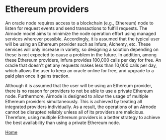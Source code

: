 # Ethereum providers

An oracle node requires access to a blockchain (e.g., Ethereum) node to listen for request events and send transactions to fulfill requests.
The Airnode model aims to minimize the node operation effort using managed services wherever possible.
Accordingly, it is assumed that the typical user will be using an Ethereum provider such as Infura, Alchemy, etc.
These services will only increase in variety, so designing a solution depending on these is not expected to cause a problem in the future.
In addition, among these Ethereum providers, Infura provides 100,000 calls per day for free.
An oracle that doesn't get any requests makes less than 10,000 calls per day, which allows the user to keep an oracle online for free, and upgrade to a paid plan once it gains traction.

Although it is assumed that the user will be using an Ethereum provider, there is no reason for providers to not be able to use a private Ethereum node.
Furthermore, Airnode is designed to allow the usage of multiple Ethereum providers simultaneously.
This is achieved by treating all integrated providers individually.
As a result, the operations of an Airnode cannot be disrupted reliably unless all of its providers are malicious.
Therefore, using multiple Ethereum providers is a better strategy to achieve the best availability than using a private Ethereum node.

[Home](/README.md#airnode)

